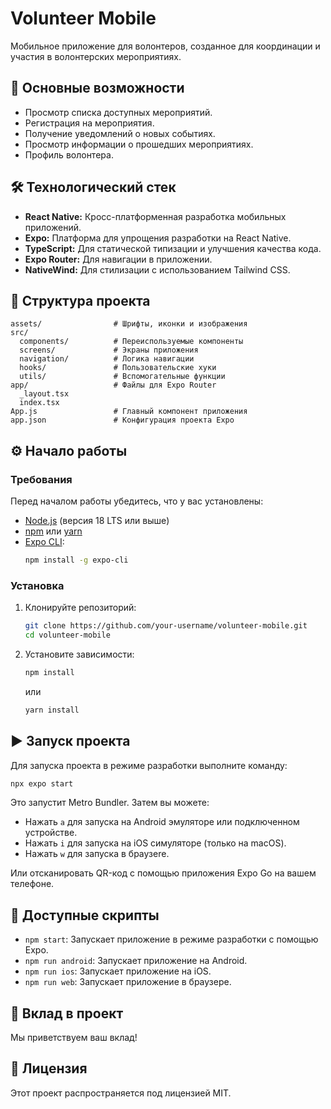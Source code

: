 # Volunteer Mobile

Мобильное приложение для волонтеров, созданное для координации и участия в волонтерских мероприятиях.

## 🚀 Основные возможности

*   Просмотр списка доступных мероприятий.
*   Регистрация на мероприятия.
*   Получение уведомлений о новых событиях.
*   Просмотр информации о прошедших мероприятиях.
*   Профиль волонтера.

## 🛠️ Технологический стек

*   **React Native:** Кросс-платформенная разработка мобильных приложений.
*   **Expo:** Платформа для упрощения разработки на React Native.
*   **TypeScript:** Для статической типизации и улучшения качества кода.
*   **Expo Router:** Для навигации в приложении.
*   **NativeWind:** Для стилизации с использованием Tailwind CSS.

## 📁 Структура проекта

```
assets/                # Шрифты, иконки и изображения
src/
  components/          # Переиспользуемые компоненты
  screens/             # Экраны приложения
  navigation/          # Логика навигации
  hooks/               # Пользовательские хуки
  utils/               # Вспомогательные функции
app/                   # Файлы для Expo Router
  _layout.tsx
  index.tsx
App.js                 # Главный компонент приложения
app.json               # Конфигурация проекта Expo
```

## ⚙️ Начало работы

### Требования

Перед началом работы убедитесь, что у вас установлены:

*   [Node.js](https://nodejs.org/) (версия 18 LTS или выше)
*   [npm](https://www.npmjs.com/) или [yarn](https://yarnpkg.com/)
*   [Expo CLI](https://docs.expo.dev/get-started/installation/):
    ```bash
    npm install -g expo-cli
    ```

### Установка

1.  Клонируйте репозиторий:
    ```bash
    git clone https://github.com/your-username/volunteer-mobile.git
    cd volunteer-mobile
    ```

2.  Установите зависимости:
    ```bash
    npm install
    ```
    или
    ```bash
    yarn install
    ```

## ▶️ Запуск проекта

Для запуска проекта в режиме разработки выполните команду:

```bash
npx expo start
```

Это запустит Metro Bundler. Затем вы можете:

*   Нажать `a` для запуска на Android эмуляторе или подключенном устройстве.
*   Нажать `i` для запуска на iOS симуляторе (только на macOS).
*   Нажать `w` для запуска в браузere.

Или отсканировать QR-код с помощью приложения Expo Go на вашем телефоне.

## 📜 Доступные скрипты

*   `npm start`: Запускает приложение в режиме разработки с помощью Expo.
*   `npm run android`: Запускает приложение на Android.
*   `npm run ios`: Запускает приложение на iOS.
*   `npm run web`: Запускает приложение в браузере.

## 🤝 Вклад в проект

Мы приветствуем ваш вклад! 

## 📄 Лицензия

Этот проект распространяется под лицензией MIT.
